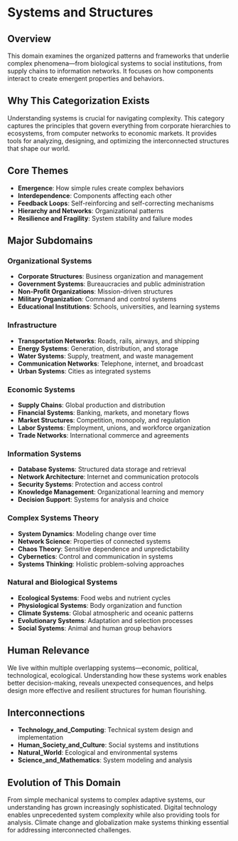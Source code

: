 # Systems and Structures

## Overview
This domain examines the organized patterns and frameworks that underlie complex phenomena—from biological systems to social institutions, from supply chains to information networks. It focuses on how components interact to create emergent properties and behaviors.

## Why This Categorization Exists
Understanding systems is crucial for navigating complexity. This category captures the principles that govern everything from corporate hierarchies to ecosystems, from computer networks to economic markets. It provides tools for analyzing, designing, and optimizing the interconnected structures that shape our world.

## Core Themes
- **Emergence**: How simple rules create complex behaviors
- **Interdependence**: Components affecting each other
- **Feedback Loops**: Self-reinforcing and self-correcting mechanisms
- **Hierarchy and Networks**: Organizational patterns
- **Resilience and Fragility**: System stability and failure modes

## Major Subdomains

### Organizational Systems
- **Corporate Structures**: Business organization and management
- **Government Systems**: Bureaucracies and public administration
- **Non-Profit Organizations**: Mission-driven structures
- **Military Organization**: Command and control systems
- **Educational Institutions**: Schools, universities, and learning systems

### Infrastructure
- **Transportation Networks**: Roads, rails, airways, and shipping
- **Energy Systems**: Generation, distribution, and storage
- **Water Systems**: Supply, treatment, and waste management
- **Communication Networks**: Telephone, internet, and broadcast
- **Urban Systems**: Cities as integrated systems

### Economic Systems
- **Supply Chains**: Global production and distribution
- **Financial Systems**: Banking, markets, and monetary flows
- **Market Structures**: Competition, monopoly, and regulation
- **Labor Systems**: Employment, unions, and workforce organization
- **Trade Networks**: International commerce and agreements

### Information Systems
- **Database Systems**: Structured data storage and retrieval
- **Network Architecture**: Internet and communication protocols
- **Security Systems**: Protection and access control
- **Knowledge Management**: Organizational learning and memory
- **Decision Support**: Systems for analysis and choice

### Complex Systems Theory
- **System Dynamics**: Modeling change over time
- **Network Science**: Properties of connected systems
- **Chaos Theory**: Sensitive dependence and unpredictability
- **Cybernetics**: Control and communication in systems
- **Systems Thinking**: Holistic problem-solving approaches

### Natural and Biological Systems
- **Ecological Systems**: Food webs and nutrient cycles
- **Physiological Systems**: Body organization and function
- **Climate Systems**: Global atmospheric and oceanic patterns
- **Evolutionary Systems**: Adaptation and selection processes
- **Social Systems**: Animal and human group behaviors

## Human Relevance
We live within multiple overlapping systems—economic, political, technological, ecological. Understanding how these systems work enables better decision-making, reveals unexpected consequences, and helps design more effective and resilient structures for human flourishing.

## Interconnections
- **Technology_and_Computing**: Technical system design and implementation
- **Human_Society_and_Culture**: Social systems and institutions
- **Natural_World**: Ecological and environmental systems
- **Science_and_Mathematics**: System modeling and analysis

## Evolution of This Domain
From simple mechanical systems to complex adaptive systems, our understanding has grown increasingly sophisticated. Digital technology enables unprecedented system complexity while also providing tools for analysis. Climate change and globalization make systems thinking essential for addressing interconnected challenges.